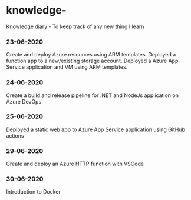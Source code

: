 # knowledge-
Knowledge diary - To keep track of any new thing I learn


### 23-06-2020
Create and deploy Azure resources using ARM templates.
Deployed a function app to a new/existing storage account. 
Deployed a Azure App Service application and VM using ARM templates.

### 24-06-2020
Create a build and release pipeline for .NET and NodeJs application on Azure DevOps

### 25-06-2020
Deployed a static web app to Azure App Service application using GitHub actions

### 29-06-2020
Create and deploy an Azure HTTP function with VSCode

### 30-06-2020
Introduction to Docker

